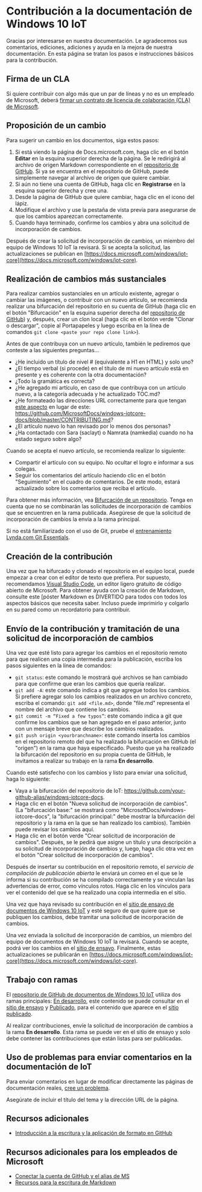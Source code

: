 # <a name="contributing-to-the-windows-10-iot-documentation"></a>Contribución a la documentación de Windows 10 IoT

Gracias por interesarse en nuestra documentación. Le agradecemos sus comentarios, ediciones, adiciones y ayuda en la mejora de nuestra documentación. En esta página se tratan los pasos e instrucciones básicos para la contribución.

## <a name="sign-a-cla"></a>Firma de un CLA

Si quiere contribuir con algo más que un par de líneas y no es un empleado de Microsoft, deberá [firmar un contrato de licencia de colaboración (CLA) de Microsoft](https://cla.microsoft.com/). 

## <a name="proposing-a-change"></a>Proposición de un cambio

Para sugerir un cambio en los documentos, siga estos pasos:

1. Si está viendo la página de Docs.microsoft.com, haga clic en el botón **Editar** en la esquina superior derecha de la página.  Se le redirigirá al archivo de origen Markdown correspondiente en el [repositorio de GitHub](https://github.com/MicrosoftDocs/windows-iotcore-docs).  Si ya se encuentra en el repositorio de GitHub, puede simplemente navegar al archivo de origen que quiere cambiar.
2. Si aún no tiene una cuenta de GitHub, haga clic en **Registrarse** en la esquina superior derecha y cree una.
3. Desde la página de GitHub que quiere cambiar, haga clic en el icono del lápiz. 
4. Modifique el archivo y use la pestaña de vista previa para asegurarse de que los cambios aparezcan correctamente.
5. Cuando haya terminado, confirme los cambios y abra una solicitud de incorporación de cambios.

Después de crear la solicitud de incorporación de cambios, un miembro del equipo de Windows 10 IoT la revisará. Si se acepta la solicitud, las actualizaciones se publican en [https://docs.microsoft.com/windows/iot-core](https://docs.microsoft.com/windows/iot-core).

## <a name="making-more-substantial-changes"></a>Realización de cambios más sustanciales

Para realizar cambios sustanciales en un artículo existente, agregar o cambiar las imágenes, o contribuir con un nuevo artículo, se recomienda realizar una bifurcación del repositorio en su cuenta de GitHub (haga clic en el botón "Bifurcación" en la esquina superior derecha del [repositorio de GitHub](https://github.com/MicrosoftDocs/windows-iotcore-docs)) y, después, crear un clon local (haga clic en el botón verde "Clonar o descargar", copie al Portapapeles y luego escriba en la línea de comandos `git clone <paste your repo clone link>`).

Antes de que contribuya con un nuevo artículo, también le pediremos que conteste a las siguientes preguntas...
* ¿He incluido un título de nivel # (equivalente a H1 en HTML) y solo uno? 
* ¿El tiempo verbal (si procede) en el título de mi nuevo artículo está en presente y es coherente con la otra documentación?
* ¿Todo la gramática es correcta?
* ¿He agregado mi artículo, en caso de que contribuya con un artículo nuevo, a la categoría adecuada y he actualizado TOC.md?
* ¿He formateado las direcciones URL correctamente para que tengan [este aspecto](https://github.com/MicrosoftDocs/windows-iotcore-docs/blob/master/CONTRIBUTING.md) en lugar de este: https://github.com/MicrosoftDocs/windows-iotcore-docs/blob/master/CONTRIBUTING.md?
* ¿El artículo nuevo lo han revisado por lo menos dos personas?
* ¿Ha contactado con Sara (saclayt) o Namrata (namkedia) cuando no ha estado seguro sobre algo?

Cuando se acepta el nuevo artículo, se recomienda realizar lo siguiente:
* Compartir el artículo con su equipo. No ocultar el logro e informar a sus colegas.
* Seguir los comentarios del artículo haciendo clic en el botón "Seguimiento" en el cuadro de comentarios. De este modo, estará actualizado sobre los comentarios que reciba el artículo.

Para obtener más información, vea [Bifurcación de un repositorio](https://help.github.com/articles/fork-a-repo/). Tenga en cuenta que no se combinarán las solicitudes de incorporación de cambios que se encuentren en la rama publicada. Asegúrese de que la solicitud de incorporación de cambios la envía a la rama principal.

Si no está familiarizado con el uso de Git, pruebe el [entrenamiento Lynda.com Git Essentials](https://www.lynda.com/Git-tutorials/Git-Essential-Training/100222-2.html).

## <a name="authoring-your-contribution"></a>Creación de la contribución

Una vez que ha bifurcado y clonado el repositorio en el equipo local, puede empezar a crear con el editor de texto que prefiera.  Por supuesto, recomendamos [Visual Studio Code](https://code.visualstudio.com/), un editor ligero gratuito de código abierto de Microsoft. Para obtener ayuda con la creación de Markdown, consulte este [póster Markdown es DIVERTIDO para todos con todos los aspectos básicos que necesita saber. Incluso puede imprimirlo y colgarlo en su pared como un recordatorio para contribuir. 

## <a name="submitting-your-contribution-and-filing-a-pull-request-pr"></a>Envío de la contribución y tramitación de una solicitud de incorporación de cambios

Una vez que esté listo para agregar los cambios en el repositorio remoto para que realicen una copia intermedia para la publicación, escriba los pasos siguientes en la línea de comandos:
- `git status`: este comando le mostrará qué archivos se han cambiado para que confirme que eran los cambios que quería realizar. 
- `git add -A`: este comando indica a git que agregue todos los cambios. Si prefiere agregar solo los cambios realizados en un archivo concreto, escriba el comando: `git add <file.md>`, donde "file.md" representa el nombre del archivo que contiene los cambios.
- `git commit -m “Fixed a few typos”`: este comando indica a git que confirme los cambios que se han agregado en el paso anterior, junto con un mensaje breve que describe los cambios realizados.
- `git push origin <yourbranchname>`: este comando inserta los cambios en el repositorio remoto del que ha realizado la bifurcación en GitHub (el "origen") en la rama que haya especificado. Puesto que ya ha realizado la bifurcación del repositorio en su propia cuenta de GitHub, le invitamos a realizar su trabajo en la rama **En desarrollo**. 

Cuando esté satisfecho con los cambios y listo para enviar una solicitud, haga lo siguiente:
- Vaya a la bifurcación del repositorio de IoT: https://github.com/your-github-alias/windows-iotcore-docs.
- Haga clic en el botón "Nueva solicitud de incorporación de cambios". (La "bifurcación base:" se mostrará como "MicrosoftDocs/windows-iotcore-docs", la "bifurcación principal:" debe mostrar la bifurcación del repositorio y la rama en la que se han realizado los cambios). También puede revisar los cambios aquí. 
- Haga clic en el botón verde "Crear solicitud de incorporación de cambios". Después, se le pedirá que asigne un título y una descripción a su solicitud de incorporación de cambios y, luego, haga clic otra vez en el botón "Crear solicitud de incorporación de cambios".

Después de insertar su contribución en el repositorio remoto, el *servicio de compilación de publicación abierta* le enviará un correo en el que se le informa si su contribución se ha compilado correctamente y se vinculan las advertencias de error, como vínculos rotos. Haga clic en los vínculos para ver el contenido del que se ha realizado una copia intermedia en el sitio.

Una vez que haya revisado su contribución en el [sitio de ensayo de documentos de Windows 10 IoT](https://review.docs.microsoft.com/en-us/windows/iot-core/) y esté seguro de que quiere que se publiquen los cambios, debe tramitar una solicitud de incorporación de cambios.

Una vez enviada la solicitud de incorporación de cambios, un miembro del equipo de documentos de Windows 10 IoT la revisará. Cuando se acepte, podrá ver los cambios en el [sitio de ensayo](https://review.docs.microsoft.com/en-us/windows/iot-core). Finalmente, estas actualizaciones se publicarán en [https://docs.microsoft.com/windows/iot-core](https://docs.microsoft.com/windows/iot-core).

## <a name="working-with-branches"></a>Trabajo con ramas

El [repositorio de GitHub de documentos de Windows 10 IoT](https://github.com/MicrosoftDocs/windows-iotcore-docs) utiliza dos ramas principales: [En desarrollo](https://github.com/MicrosoftDocs/windows-iotcore-docs/tree/develop), este contenido se puede consultar en el [sitio de ensayo](https://review.docs.microsoft.com/en-us/windows/iot-core) y [Publicado](https://github.com/MicrosoftDocs/windows-iotcore-docs/tree/live), para el contenido que aparece en el [sitio publicado](https://docs.microsoft.com/windows/iot-core). 

Al realizar contribuciones, envíe la solicitud de incorporación de cambios a la rama **En desarrollo**. Esta rama se puede ver en el sitio de ensayo y solo debe contener las contribuciones que están listas para ser publicadas.

## <a name="using-issues-to-provide-feedback-on-iot-documentation"></a>Uso de problemas para enviar comentarios en la documentación de IoT

Para enviar comentarios en lugar de modificar directamente las páginas de documentación reales, [cree un problema](https://github.com/MicrosoftDocs/windows-iotcore-docs/issues).

Asegúrate de incluir el título del tema y la dirección URL de la página.

## <a name="additional-resources"></a>Recursos adicionales
- [Introducción a la escritura y la aplicación de formato en GitHub](https://help.github.com/articles/getting-started-with-writing-and-formatting-on-github/)

## <a name="additional-resources-for-microsoft-employees"></a>Recursos adicionales para los empleados de Microsoft
- [Conectar la cuenta de GitHub y el alias de MS](https://review.docs.microsoft.com/en-us/windows-authoring-guide/github-account#2-connect-your-github-account-and-ms-alias-on-the-microsoft-open-source-portal)
- [Recursos para la escritura de Markdown](https://review.docs.microsoft.com/en-us/windows-authoring-guide/writing-guidance/writing-markdown)
